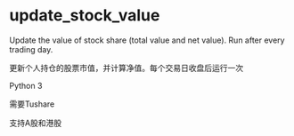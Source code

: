 # update_stock_value
Update the value of stock share (total value and net value). Run after every trading day. 

更新个人持仓的股票市值，并计算净值。每个交易日收盘后运行一次

Python 3

需要Tushare

支持A股和港股
